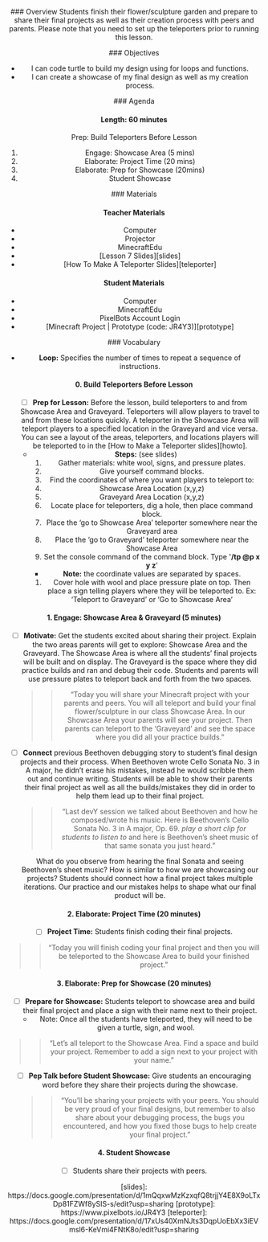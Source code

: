 <header title='Showcase Area' subtitle='Flower Garden: Lesson 7'/>

<notable>

<iconp src='/icons/activity.png'>### Overview</iconp>
Students finish their flower/sculpture garden and prepare to share their final projects as well as their creation process with peers and parents. Please note that you need to set up the teleporters prior to running this lesson.


<iconp src='/icons/objectives.png'>### Objectives</iconp>
- I can code turtle to build my design using for loops and functions.
- I can create a showcase of my final design as well as my creation process.


<iconp src='/icons/agenda.png'>### Agenda</iconp>

#### Length: 60 minutes

Prep: Build Teleporters Before Lesson
1. Engage: Showcase Area (5 mins)
1. Elaborate: Project Time (20 mins)
1. Elaborate: Prep for Showcase (20mins)
1. Student Showcase


<note>

<iconp src='/icons/materials.png'>### Materials</iconp>

#### Teacher Materials
- Computer
- Projector
- MinecraftEdu
- [Lesson 7 Slides][slides]
- [How To Make A Teleporter Slides][teleporter]

#### Student Materials
- Computer
- MinecraftEdu
- PixelBots Account Login
- [Minecraft Project | Prototype (code: JR4Y3)][prototype]



<iconp src='/icons/vocab.png'>### Vocabulary</iconp>
- **Loop:** Specifies the number of times to repeat a sequence of instructions.

</note>
<pagebreak/>

#### 0. Build Teleporters Before Lesson
- [ ] **Prep for Lesson:** Before the lesson, build teleporters to and from Showcase Area and Graveyard. Teleporters will allow players to travel to and from these locations quickly. A teleporter in the Showcase Area will teleport players to a specified location in the Graveyard and vice versa. You can see a layout of the areas, teleporters, and locations players will be teleported to in the [How to Make a Teleporter slides][howto].
  - **Steps:** (see slides)
    1. Gather materials: white wool, signs, and pressure plates.
    1. Give yourself command blocks.
    1. Find the coordinates of where you want players to teleport to:
      1. Showcase Area Location (x,y,z)
      1. Graveyard Area Location (x,y,z)
    1. Locate place for teleporters, dig a hole, then place command block.
      1. Place the ‘go to Showcase Area’ teleporter somewhere near the Graveyard area
      1. Place the ‘go to Graveyard’ teleporter somewhere near the Showcase Area
    1. Set the console command of the command block. Type '**/tp @p x y z**'
      - **Note:** the coordinate values are separated by spaces.
    1. Cover hole with wool and place pressure plate on top. Then place a sign telling players where they will be teleported to. Ex: ‘Teleport to Graveyard’ or ‘Go to Showcase Area’

#### 1. Engage: Showcase Area & Graveyard (5 minutes)
- [ ] **Motivate:** Get the students excited about sharing their project. Explain the two areas parents will get to explore: Showcase Area and the Graveyard. The Showcase Area is where all the students’ final projects will be built and on display. The Graveyard is the space where they did practice builds and ran and debug their code. Students and parents will use pressure plates to teleport back and forth from the two spaces.
  >>“Today you will share your Minecraft project with your parents and peers. You will all teleport and build your final flower/sculpture in our class Showcase Area. In our Showcase Area your parents will see your project. Then parents can teleport to the ‘Graveyard’  and see the space where you did all your practice builds.”

- [ ] **Connect** previous Beethoven debugging story to student’s final design projects and their process. When Beethoven wrote Cello Sonata No. 3 in A major, he didn’t erase his mistakes, instead he would scribble them out and continue writing. Students will be able to show their parents their final project as well as all the builds/mistakes they did in order to help them lead up to their final project.
  >>“Last devY session we talked about Beethoven and how he composed/wrote his music. Here is Beethoven’s Cello Sonata No. 3 in A major, Op. 69. *play a short clip for students to listen to* and here is Beethoven’s sheet music of that same sonata you just heard.”

  <iconp type="question">What do you observe from hearing the final Sonata and seeing Beethoven’s sheet music?</iconp>
  <iconp type="question">How is similar to how we are showcasing our projects?</iconp>
  <iconp type="answer">Students should connect how a final project takes multiple iterations. Our practice and our mistakes helps to shape what our final product will be.</iconp>

#### 2. Elaborate: Project Time (20 minutes)

- [ ] **Project Time:** Students finish coding their final projects.
 >>“Today you will finish coding your final project and then you will be teleported to the Showcase Area to build your finished project.”


#### 3. Elaborate: Prep for Showcase (20 minutes)

- [ ] **Prepare for Showcase:** Students teleport to showcase area and build their final project and place a sign with their name next to their project.
  - Note: Once all the students have teleported, they will need to be given a turtle, sign, and wool.
 >>“Let’s all teleport to the Showcase Area. Find a space and build your project. Remember to add a sign next to your project with your name.”


- [ ] **Pep Talk before Student Showcase:** Give students an encouraging word before they share their projects during the showcase.
	>>“You’ll be sharing your projects with your peers. You should be very proud of your final designs, but remember to also share about your debugging process, the bugs you encountered, and how you fixed those bugs to help create your final project.”

#### 4. Student Showcase
- [ ] Students share their projects with peers.





</notable>
[slides]: https://docs.google.com/presentation/d/1mQqxwMzKzxqfQ8trjjY4E8X9oLTxDp81FZWf8ySIS-s/edit?usp=sharing
[prototype]: https://www.pixelbots.io/JR4Y3
[teleporter]: https://docs.google.com/presentation/d/17xUs40XmNJts3DqpUoEbXx3iEVmsl6-KeVmi4FNtK8o/edit?usp=sharing
